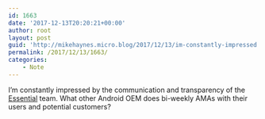 ```yaml
---
id: 1663
date: '2017-12-13T20:20:21+00:00'
author: root
layout: post
guid: 'http://mikehaynes.micro.blog/2017/12/13/im-constantly-impressed.html'
permalink: /2017/12/13/1663/
categories:
    - Note
---
```


I’m constantly impressed by the communication and transparency of the [Essential](https://www.essential.com/) team. What other Android OEM does bi-weekly AMAs with their users and potential customers?